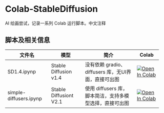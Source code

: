 # Colab-StableDiffusion
AI 绘画尝试，记录一系列 Colab 运行脚本。中文注释

## 脚本及相关信息
| 文件名 | 模型 | 简介 | Colab |
| -----| ----- | ---- | ----- |
| SD1.4.ipynp | Stable Diffusion v1.4 | 没有依赖 gradio、diffusers 库，无UI界面，直接可出图 | [![Open In Colab](https://colab.research.google.com/assets/colab-badge.svg)](https://colab.research.google.com/github/Umbrella-J/Colab-StableDiffusion/blob/main/SD1.4.ipynb) |
| simple-diffusers.ipynp | Stable Diffusiont V2.1 | 使用 diffusers 库，脚本简洁，支持多模型选择，直接可出图 | [![Open In Colab](https://colab.research.google.com/assets/colab-badge.svg)](https://colab.research.google.com/github/Umbrella-J/Colab-StableDiffusion/blob/main/simple-diffusers.ipynb)
